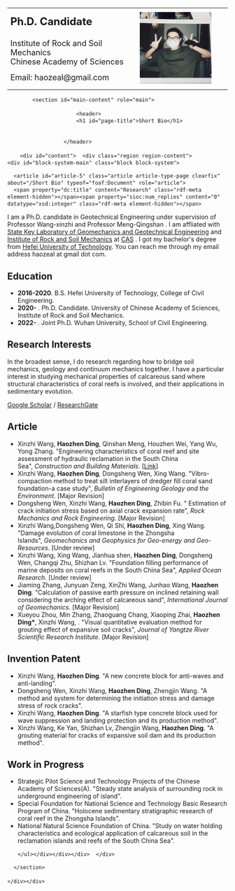 <table frame=void >
   <td width="50%">
<p style='margin-bottom: 25px;'>
   <strong><font size="5">Ph.D. Candidate</font></strong><br>
  </p>
  <p>
    <font size="4">Institute of Rock and Soil Mechanics</font><br>
    <font size="4">Chinese Academy of Sciences</font><br>
  </p>
 <p style='margin-top: 15px;'>
   <font size="4">Email: haozeal@gmail.com</font><br>
 </p>
 </td><td width="30%">
				<img src="头像.jpg" width="100%">
			</td>
			<td width="5%">
				
			
 </table>
 
<div id="columns"><div class="columns-inner clearfix add-gutter">
    <div id="content-column"><div class="content-inner">

      
            <section id="main-content" role="main">

                          <header>
                          <h1 id="page-title">Short Bio</h1>
                        
            
                      </header>
                
        <div id="content">  <div class="region region-content">
    <div id="block-system-main" class="block block-system">
  <div class="block-inner clearfix">
                <div class="block-content content">

      <article id="article-5" class="article article-type-page clearfix" about="/Short Bio" typeof="foaf:Document" role="article">
      <span property="dc:title" content="Research" class="rdf-meta element-hidden"></span><span property="sioc:num_replies" content="0" datatype="xsd:integer" class="rdf-meta element-hidden"></span>
<p>I am a Ph.D. candidate in Geotechnical Engineering under supervision of Professor Wang-xinzhi and Professor Meng-Qingshan . I am affliated with <a href="http://www.sklgme.org/">State Key Laboratory of Geomechanics and Geotechnical Engineering</a> and <a href="http://www.whrsm.ac.cn/">Institute of Rock and Soil Mechanics</a> at <a href="http://www.cas.ac.cn/">CAS</a> . I got my bachelor's degree from <a href="https://www.hfut.edu.cn/">Hefei University of Technology</a>. You can reach me through my email address haozeal at gmail dot com.</p>
  <div class="article-content">
  <div class="field field-name-body field-type-text-with-summary field-label-hidden"><div class="field-items"><div class="field-item even" property="content:encoded"><h2><strong>Education</strong></h2>
<ul><li><b>2016-2020</b>. B.S. Hefei University of Technology, College of Civil Engineering.</li>
<li><b>2020-    </b>. Ph.D. Candidate. University of Chinese Academy of Sciences, Institute of Rock and Soil Mechanics.</li>
<li><b>2022-    </b>. Joint Ph.D. Wuhan University, School of Civil Engineering.</li></ul>
<h2><strong>Research Interests</strong></h2>
<p>In the broadest sense, I do research regarding how to bridge soil mechanics, geology and continuum mechanics together. I have a particular interest in studying mechanical properties of calcareous sand where structural characteristics of coral reefs is involved, and their applications in sedimentary evolution.&nbsp;</p>
<p><a href="https://scholar.google.com/citations?user=_UgQOOIAAAAJ&hl=zh-CN/">Google Scholar</a> / <a href="https://www.researchgate.net/profile/Haozhen-Ding-2/">ResearchGate</a></p>
<h2><strong>Article</strong></h2>
<ul><li>Xinzhi Wang, <b>Haozhen Ding</b>, Qinshan Meng, Houzhen Wei, Yang Wu, Yong Zhang. "Engineering characteristics of coral reef and site assessment of hydraulic reclamation in the South China Sea",&nbsp;<em>Construction and Building Materials</em>. [<a href="https://www.sciencedirect.com/science/article/abs/pii/S0950061821020225">Link</a>]</li> 
<li>Xinzhi Wang, <b>Haozhen Ding</b>, Dongsheng Wen, Xing Wang. "Vibro-compaction method to treat silt interlayers of dredger fill coral sand foundation-a case study",&nbsp;<em>Bulletin of Engineering Geology and the Environment</em>. [Major Revision] </li>
<li>Dongsheng Wen, Xinzhi Wang, <b>Haozhen Ding</b>, Zhibin Fu. " Estimation of crack initiation stress based on axial crack expansion rate",&nbsp;<em>Rock Mechanics and Rock Engineering</em>. [Major Revision]</li>
<li>Xinzhi Wang,Dongsheng Wen, Qi Shi, <b>Haozhen Ding</b>, Xing Wang. "Damage evolution of coral limestone in the Zhongsha Islands",&nbsp;<em>Geomechanics and Geophysics for Geo-energy and Geo-Resources</em>. [Under review]</li>
<li>Xinzhi Wang, Xing Wang, Jianhua shen, <b>Haozhen Ding</b>, Dongsheng Wen, Changqi Zhu, Shizhan Lv. "Foundation filling performance of marine deposits on coral reefs in the South China Sea",&nbsp;<em>Applied Ocean Research</em>. [Under review] </li>
<li>Jiaming Zhang, Junyuan Zeng, XinZhi Wang, Junhao Wang, <b>Haozhen Ding</b>. "Calculation of passive earth pressure on inclined retaining wall considering the arching effect of calcareous sand",&nbsp;<em>International Journal of Geomechanics</em>. [Major Revision]</li>
<li>Xueyou Zhou, Min Zhang, Zhaoguang Chang, Xiaoping Zhai, <b>Haozhen Ding*</b>, Xinzhi Wang, . "Visual quantitative evaluation method for grouting 
effect of expansive soil cracks",&nbsp;<em>Journal of Yangtze River Scientific Research Institute</em>. [Major Revision] </li>
</ul><h2><strong>Invention Patent</strong></h2> 
<ul><li>Xinzhi Wang,&nbsp;<b>Haozhen Ding</b>. "A new concrete block for anti-waves and anti-landing".&nbsp;</li>
<li>Dongsheng Wen, Xinzhi Wang,&nbsp;<b>Haozhen Ding</b>, Zhengjin Wang. "A method and system for determining the initiation stress and damage stress of rock cracks".&nbsp;</li>
<li>Xinzhi Wang,&nbsp;<b>Haozhen Ding</b>. "A starfish type concrete block used for wave suppression and landing protection and its production method".&nbsp;</li>
<li>Xinzhi Wang, Ke Yan, Shizhan Lv, Zhengjin Wang,&nbsp;<b>Haozhen Ding</b>. "A grouting material for cracks of expansive soil dam and its production method".&nbsp;</li>
</ul><h2><strong>Work in Progress</strong></h2>
<ul><li>Strategic Pilot Science and Technology Projects of the Chinese Academy of Sciences(A). "Steady state analysis of surrounding rock in underground engineering of island".&nbsp;</li>
<li>Special Foundation for National Science and Technology Basic Research Program of China. "Holocene sedimentary stratigraphic research of coral reef in the Zhongsha Islands".&nbsp;</li>
<li>National Natural Science Foundation of China. "Study on water holding characteristics and ecological application of calcareous soil in the reclamation islands and reefs of the South China Sea".&nbsp;</li>

    </ul></div></div></div>  </div>

  
  
</article>
    </div>
  </div>
</div>
  </div>
</div>

        
      </section>

    </div></div>

        
  </div>


      
